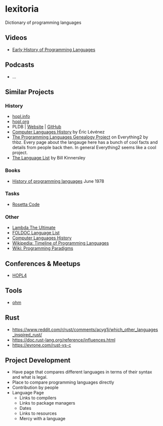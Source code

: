 # lexitoria
Dictionary of programming languages

## Videos
- [Early History of Programming Languages](https://www.youtube.com/watch?v=GHT7sWD3-Ho)

## Podcasts
- ...

## Similar Projects
### History
- [hopl.info](https://hopl.info)
- [hopl.org](https://hopl.org)
- PLDB | [Website](https://pldb.com) | [GitHub](https://github.com/breck7/pldb)
- [Computer Languages History](https://www.levenez.com/lang/) by Éric Lévénez
- [The Programming Languages Genealogy Project](https://everything2.com/title/the+Programming+Languages+Genealogy+Project) on Everything2 by thbz. Every page about the langauge here has a bunch of cool facts and details from people back then. In general Everything2 seems like a cool project.
- [The Language List](https://web.archive.org/web/20160506170543/http://people.ku.edu/~nkinners/LangList/Extras/langlist.htm) by Bill Kinnersley

### Books
- [History of programming languages](https://dl.acm.org/doi/book/10.1145/800025#issue-downloads) June 1978

### Tasks
- [Rosetta Code](http://www.rosettacode.org)

### Other
- [Lambda The Ultimate](lambda-the-ultimate.org)
- [FOLDOC Language List](https://foldoc.org/contents/language.html)
- [Computer Languages History](https://www.levenez.com/lang/)
- [Wikipedia: Timeline of Programming Languages](https://en.wikipedia.org/wiki/Timeline_of_programming_languages)
- [Wiki: Programming Paradigms](https://en.wikipedia.org/wiki/Comparison_of_programming_paradigms)

## Conferences & Meetups
- [HOPL4](https://hopl4.sigplan.org)

## Tools
- [ohm](https://github.com/harc/ohm)

## Rust
- https://www.reddit.com/r/rust/comments/acyg1j/which_other_languages_inspired_rust/
- https://doc.rust-lang.org/reference/influences.html
- https://evrone.com/rust-vs-c

## Project Development
- Have page that compares different languages in terms of their syntax and what is legal.
- Place to compare programming languages directly
- Contribution by people
- Language Page
  - Links to compilers
  - Links to package managers
  - Dates
  - Links to resources 
  - Mercy with a language
